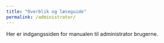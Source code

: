 ```yaml
---
title: "Overblik og læseguide"
permalink: /administrator/
---
```


Her er indgangssiden for manualen til administrator brugerne.